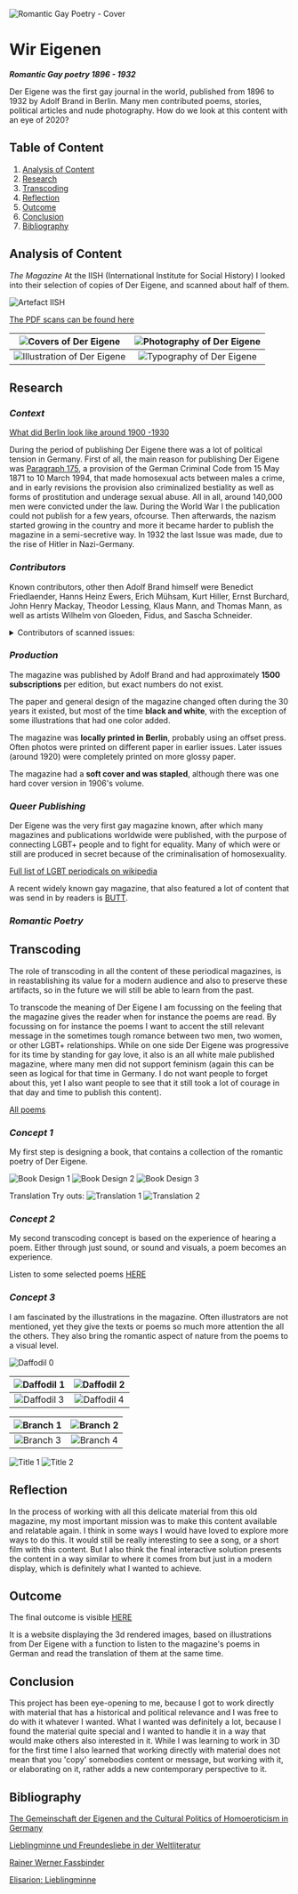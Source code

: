![Romantic Gay Poetry - Cover](https://raw.githubusercontent.com/paprika-mika/der-eigene/master/media/cover-der-eigene.jpg)

# Wir Eigenen

**_Romantic Gay poetry 1896 - 1932_**

Der Eigene was the first gay journal in the world, published from 1896 to 1932 by Adolf Brand in Berlin. Many men contributed poems, stories, political articles and nude photography. How do we look at this content with an eye of 2020?

## Table of Content

1.  [Analysis of Content](#1)
2.  [Research](#2)
3.  [Transcoding](#3)
4.  [Reflection](#4)
5.  [Outcome](#5)
6.  [Conclusion](#7)
7.  [Bibliography](#8)

## Analysis of Content <a name="1"></a>

_The Magazine_
At the IISH (International Institute for Social History) I looked into their selection of copies of Der Eigene, and scanned about half of them.

![Artefact IISH](https://raw.githubusercontent.com/paprika-mika/der-eigene/master/media/artefact_iish.png)

[The PDF scans can be found here](https://drive.google.com/open?id=1dLYo8jn0I0pbTD9Bd-f9A8WWBZ-7u1uL)

|       ![Covers of Der Eigene](https://raw.githubusercontent.com/paprika-mika/der-eigene/master/media/covers.gif)       | ![Photography of Der Eigene](https://raw.githubusercontent.com/paprika-mika/der-eigene/master/media/photography.gif) |
| :--------------------------------------------------------------------------------------------------------------------: | :------------------------------------------------------------------------------------------------------------------: |
| ![Illustration of Der Eigene](https://raw.githubusercontent.com/paprika-mika/der-eigene/master/media/illustration.gif) |  ![Typography of Der Eigene](https://raw.githubusercontent.com/paprika-mika/der-eigene/master/media/typography.gif)  |

## Research <a name="2"></a>

### _Context_

[What did Berlin look like around 1900 -1930](https://www.youtube.com/watch?v=B-m9A8mY-U0)

During the period of publishing Der Eigene there was a lot of political tension in Germany. First of all, the main reason for publishing Der Eigene was [Paragraph 175](https://en.wikipedia.org/wiki/Paragraph_175), a provision of the German Criminal Code from 15 May 1871 to 10 March 1994, that made homosexual acts between males a crime, and in early revisions the provision also criminalized bestiality as well as forms of prostitution and underage sexual abuse. All in all, around 140,000 men were convicted under the law.
During the World War I the publication could not publish for a few years, ofcourse. Then afterwards, the nazism started growing in the country and more it became harder to publish the magazine in a semi-secretive way. In 1932 the last Issue was made, due to the rise of Hitler in Nazi-Germany.

### _Contributors_

Known contributors, other then Adolf Brand himself were Benedict Friedlaender, Hanns Heinz Ewers, Erich Mühsam, Kurt Hiller, Ernst Burchard, John Henry Mackay, Theodor Lessing, Klaus Mann, and Thomas Mann, as well as artists Wilhelm von Gloeden, Fidus, and Sascha Schneider.

<details>
<summary>Contributors of scanned issues:</summary>
<br>
  - Adolf Brand<br>
  - Heinrich Vormann<br>
  - Ferdinand Max Kurth<br>
  - H. H. Ewers<br>
  - Emanuel von Bodmann<br>
  - Josef Kitir<br>
  - Theodor Etzel<br>
  - Hans Benzmann<br>
  - Elisar von Kupffer<br>
  - Ferdinand Freiherz<br>
  - U. Veem<br>
  - Melchior Grohe<br>
  - F. L.<br>
  - Wilhelm Gittermann<br>
  - Christian von Kleist<br>
  - Rüdiger Laubach<br>
  - Werner Lürmann<br>
  - Eugen Stangen<br>
  - F. B.<br>
  - René Lermite<br>
  - Walther Ehrenfried<br>
  - Ernst Horst<br>
  - Max Barth<br>
  - van Dreelen
  - Anatol Habicht<br>
  - Peter Stein<br>
  - Kart Alexander Bästlein<br>
  - E. G. H. Chauve<br>
</details>

### _Production_

The magazine was published by Adolf Brand and had approximately **1500 subscriptions** per edition, but exact numbers do not exist.

The paper and general design of the magazine changed often during the 30 years it existed, but most of the time **black and white**, with the exception of some illustrations that had one color added.

The magazine was **locally printed in Berlin**, probably using an offset press. Often photos were printed on different paper in earlier issues. Later issues (around 1920) were completely printed on more glossy paper.

The magazine had a **soft cover and was stapled**, although there was one hard cover version in 1906's volume.

### _Queer Publishing_

Der Eigene was the very first gay magazine known, after which many magazines and publications worldwide were published, with the purpose of connecting LGBT+ people and to fight for equality. Many of which were or still are produced in secret because of the criminalisation of homosexuality.

[Full list of LGBT periodicals on wikipedia](https://en.wikipedia.org/wiki/List_of_LGBT_periodicals)

A recent widely known gay magazine, that also featured a lot of content that was send in by readers is [BUTT](http://www.buttmagazine.com/).

### _Romantic Poetry_

## Transcoding <a name="3"></a>

The role of transcoding in all the content of these periodical magazines, is in reastablishing its value for a modern audience and also to preserve these artifacts, so in the future we will still be able to learn from the past.

To transcode the meaning of Der Eigene I am focussing on the feeling that the magazine gives the reader when for instance the poems are read. By focussing on for instance the poems I want to accent the still relevant message in the sometimes tough romance between two men, two women, or other LGBT+ relationships. While on one side Der Eigene was progressive for its time by standing for gay love, it also is an all white male published magazine, where many men did not support feminism (again this can be seen as logical for that time in Germany. I do not want people to forget about this, yet I also want people to see that it still took a lot of courage in that day and time to publish this content).

[All poems](https://drive.google.com/open?id=1hFo3KCJfu9X3N7F-YxrOUpxRoXHYYCwe)

### **_Concept 1_**

My first step is designing a book, that contains a collection of the romantic poetry of Der Eigene.

![Book Design 1](https://raw.githubusercontent.com/paprika-mika/der-eigene/master/media/book1.png)
![Book Design 2](https://raw.githubusercontent.com/paprika-mika/der-eigene/master/media/book2.png)
![Book Design 3](https://raw.githubusercontent.com/paprika-mika/der-eigene/master/media/book3.png)

Translation Try outs:
![Translation 1](https://raw.githubusercontent.com/paprika-mika/der-eigene/master/media/translation1.png)
![Translation 2](https://raw.githubusercontent.com/paprika-mika/der-eigene/master/media/translation2.png)

### **_Concept 2_**

My second transcoding concept is based on the experience of hearing a poem. Either through just sound, or sound and visuals, a poem becomes an experience.

Listen to some selected poems [HERE](https://drive.google.com/drive/folders/1U-9SlbJxWJwtxpqLrNkoq-BxQ0J4_4yy?usp=sharing)

### **_Concept 3_**

I am fascinated by the illustrations in the magazine. Often illustrators are not mentioned, yet they give the texts or poems so much more attention the all the others. They also bring the romantic aspect of nature from the poems to a visual level.

![Daffodil 0](https://raw.githubusercontent.com/paprika-mika/der-eigene/master/media/daffodil0.png)

| ![Daffodil 1](https://raw.githubusercontent.com/paprika-mika/der-eigene/master/media/daffodil1.png) | ![Daffodil 2](https://raw.githubusercontent.com/paprika-mika/der-eigene/master/media/daffodil2.png) |
| :-------------------------------------------------------------------------------------------------: | :-------------------------------------------------------------------------------------------------: |
| ![Daffodil 3](https://raw.githubusercontent.com/paprika-mika/der-eigene/master/media/daffodil3.png) | ![Daffodil 4](https://raw.githubusercontent.com/paprika-mika/der-eigene/master/media/daffodil4.png)|


| ![Branch 1](https://raw.githubusercontent.com/paprika-mika/der-eigene/master/media/branch4.png) | ![Branch 2](https://raw.githubusercontent.com/paprika-mika/der-eigene/master/media/branch6.png) |
| :-------------------------------------------------------------------------------------------------: | :-------------------------------------------------------------------------------------------------: |
| ![Branch 3](https://raw.githubusercontent.com/paprika-mika/der-eigene/master/media/branch9.png) | ![Branch 4](https://raw.githubusercontent.com/paprika-mika/der-eigene/master/media/branch10.png)|

![Title 1](https://raw.githubusercontent.com/paprika-mika/der-eigene/master/media/title.png)
![Title 2](https://raw.githubusercontent.com/paprika-mika/der-eigene/master/media/title4.png)

## Reflection <a name="4"></a>

In the process of working with all this delicate material from this old magazine, my most important mission was to make this content available and relatable again. I think in some ways I would have loved to explore more ways to do this. It would still be really interesting to see a song, or a short film with this content. But I also think the final interactive solution presents the content in a way similar to where it comes from but just in a modern display, which is definitely what I wanted to achieve.

## Outcome <a name="5"></a>

The final outcome is visible [HERE](https://paprika-mika.github.io/romantic-poetry/poems.html)

It is a website displaying the 3d rendered images, based on illustrations from Der Eigene with a function to listen to the magazine's poems in German and read the translation of them at the same time.

## Conclusion <a name="6"></a>

This project has been eye-opening to me, because I got to work directly with material that has a historical and political relevance and I was free to do with it whatever I wanted. What I wanted was definitely a lot, because I found the material quite special and I wanted to handle it in a way that would make others also interested in it. While I was learning to work in 3D for the first time I also learned that working directly with material does not mean that you 'copy' somebodies content or message, but working with it, or elaborating on it, rather adds a new contemporary perspective to it.

## Bibliography <a name="7"></a>

[The Gemeinschaft der Eigenen and the Cultural Politics of Homoeroticism in Germany](https://pdfs.semanticscholar.org/e40b/a6b73060ce6d9f318c455b337b187833e599.pdf?_ga=2.159289338.1940558361.1586183571-1215106010.1586183571)

[Lieblingminne und Freundesliebe in der Weltliteratur](https://en.wikipedia.org/wiki/Lieblingminne_und_Freundesliebe_in_der_Weltliteratur#Von_Kupffer's_argumentation_in_the_preface)

[Rainer Werner Fassbinder](https://en.wikipedia.org/wiki/Rainer_Werner_Fassbinder)

[Elisarion: Lieblingminne](http://www.elisarion.ch/en/literary_oeuvre/elisar_von_kupffer_literary_catalogue_raisonne/lieblingminne/lieblingminne.html)

